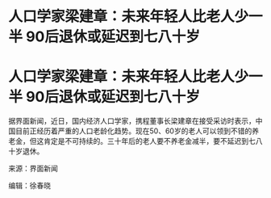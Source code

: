 # 人口学家梁建章：未来年轻人比老人少一半 90后退休或延迟到七八十岁

# 人口学家梁建章：未来年轻人比老人少一半 90后退休或延迟到七八十岁

据界面新闻，近日，国内经济人口学家，携程董事长梁建章在接受采访时表示，中国目前正经历着严重的人口老龄化趋势。现在50、60岁的老人可以领到不错的养老金，但这肯定是不可持续的。三十年后的老人要不养老金减半，要不延迟到七八十岁退休。

来源：界面新闻

编辑：徐春晓

